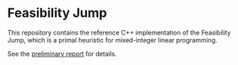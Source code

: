 # Feasibility Jump

This repository contains the reference C++ implementation of the Feasibility
Jump, which is a primal heuristic for mixed-integer linear programming.

See the [preliminary
report](feasibility_jump_competition_report_2022-03-10.pdf) for details.
